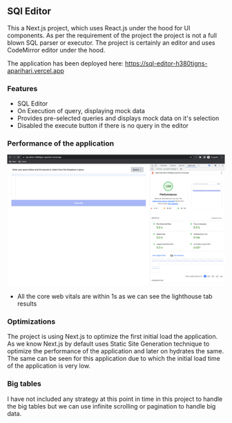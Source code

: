 ## SQl Editor

This a Next.js project, which uses React.js under the hood for UI components. As per the requirement of the project the project is not a full blown SQL parser or executor. The project is certainly an editor and uses CodeMirror editor under the hood.

The application has been deployed here: https://sql-editor-h380tjgns-aparihari.vercel.app

### Features
- SQL Editor
- On Execution of query, displaying mock data
- Provides pre-selected queries and displays mock data on it's selection
- Disabled the execute button if there is no query in the editor

### Performance of the application
[<img src="./public/performance.png">]()
- All the core web vitals are within 1s as we can see the lighthouse tab results

### Optimizations
The project is using Next.js to optimize the first initial load the application. As we know Next.js by default uses Static Site Generation technique to optimize the performance of the application and later on hydrates the same. The same can be seen for this application due to which the initial load time of the application is very low.

### Big tables

I have not included any strategy at this point in time in this project to handle the big tables but we can use infinite scrolling or pagination to handle big data.

